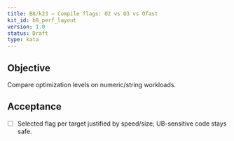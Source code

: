 ```yaml
---
title: B8/k23 — Compile flags: O2 vs O3 vs Ofast
kit_id: b8_perf_layout
version: 1.0
status: Draft
type: kata
---
```

## Objective
Compare optimization levels on numeric/string workloads.
## Acceptance
- [ ] Selected flag per target justified by speed/size; UB-sensitive code stays safe.
